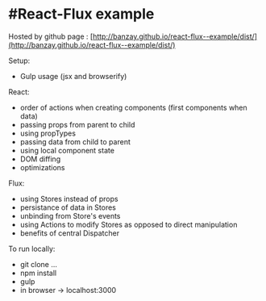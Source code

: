 #React-Flux example
========================

Hosted by github page : [http://banzay.github.io/react-flux--example/dist/](http://banzay.github.io/react-flux--example/dist/)

Setup: 
- Gulp usage (jsx and browserify)

React:
- order of actions when creating components (first components when data)
- passing props from parent to child
- using propTypes
- passing data from child to parent
- using local component state
- DOM diffing
- optimizations

Flux:
- using Stores instead of props
- persistance of data in Stores
- unbinding from Store's events
- using Actions to modify Stores as opposed to direct manipulation
- benefits of central Dispatcher


To run locally:
- git clone ...
- npm install
- gulp
- in browser -> localhost:3000
